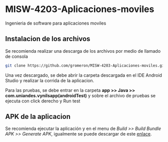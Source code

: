 # MISW-4203-Aplicaciones-moviles
Ingenieria de software para aplicaciones moviles

## Instalacion de los archivos
Se recomienda realizar una descarga de los archivos por medio de llamado de consola

```bash
git clone https://github.com/gromeron/MISW-4203-Aplicaciones-moviles.git
```

Una vez descargado, se debe abrir la carpeta descargada en el IDE Android Studio y realizar la corrida de la aplicacion.

Para las pruebas, se debe entrar en la carpeta **app >> Java >> com.uniandes.vynilsapp(androidTest)** y sobre el archivo de pruebas se ejecuta con click derecho y Run test

## APK de la aplicacion

Se recomienda ejecutar la aplicación y en el menu de *Build >> Build Bundle APK >> Generate APK*, igualmente se puede descargar de este [enlace](https://uniandes.sharepoint.com/:u:/s/Ingenieria_de_Software_para_aplicaciones_moviles/Ee15ezLCzhVDtL8r26FUcE0ByGFyW01OvI3k_BL87d-JuQ?e=PuaKL6).

